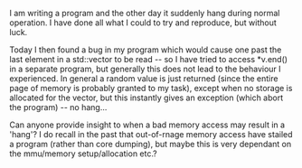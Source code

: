 I am writing a program and the other day it suddenly hang during normal operation. I have done all what I could to try and reproduce, but without luck.

Today I then found a bug in my program which would cause one past the last element in a std::vector to be read -- so I have tried to access *v.end() in a separate program, but generally this does not lead to the behaviour I experienced. In general a random value is just returned (since the entire page of memory is probably granted to my task), except when no storage is allocated for the vector, but this instantly gives an exception (which abort the program) -- no hang...

Can anyone provide insight to when a bad memory access may result in a 'hang'? I do recall in the past that out-of-rnage memory access have stailed a program (rather than core dumping), but maybe this is very dependant on the mmu/memory setup/allocation etc.?
